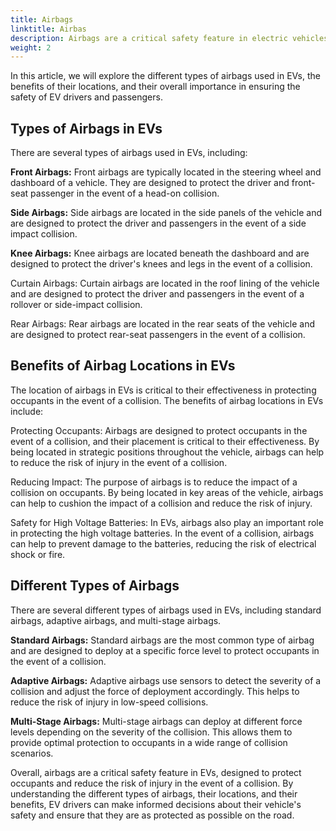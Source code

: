 ```yaml
---
title: Airbags
linktitle: Airbas
description: Airbags are a critical safety feature in electric vehicles (EVs), designed to protect the driver and passengers in the event of a collision or sudden impact.
weight: 2
---
```

<!-- markdownlint-disable MD033 -->
 In this article, we will explore the different types of airbags used in EVs, the benefits of their locations, and their overall importance in ensuring the safety of EV drivers and passengers.

## Types of Airbags in EVs

There are several types of airbags used in EVs, including:

**Front Airbags:** Front airbags are typically located in the steering wheel and dashboard of a vehicle. They are designed to protect the driver and front-seat passenger in the event of a head-on collision.

**Side Airbags:** Side airbags are located in the side panels of the vehicle and are designed to protect the driver and passengers in the event of a side impact collision.

**Knee Airbags:** Knee airbags are located beneath the dashboard and are designed to protect the driver's knees and legs in the event of a collision.

Curtain Airbags: Curtain airbags are located in the roof lining of the vehicle and are designed to protect the driver and passengers in the event of a rollover or side-impact collision.

Rear Airbags: Rear airbags are located in the rear seats of the vehicle and are designed to protect rear-seat passengers in the event of a collision.

## Benefits of Airbag Locations in EVs

The location of airbags in EVs is critical to their effectiveness in protecting occupants in the event of a collision. The benefits of airbag locations in EVs include:

Protecting Occupants: Airbags are designed to protect occupants in the event of a collision, and their placement is critical to their effectiveness. By being located in strategic positions throughout the vehicle, airbags can help to reduce the risk of injury in the event of a collision.

Reducing Impact: The purpose of airbags is to reduce the impact of a collision on occupants. By being located in key areas of the vehicle, airbags can help to cushion the impact of a collision and reduce the risk of injury.

Safety for High Voltage Batteries: In EVs, airbags also play an important role in protecting the high voltage batteries. In the event of a collision, airbags can help to prevent damage to the batteries, reducing the risk of electrical shock or fire.

## Different Types of Airbags

There are several different types of airbags used in EVs, including standard airbags, adaptive airbags, and multi-stage airbags.

**Standard Airbags:** Standard airbags are the most common type of airbag and are designed to deploy at a specific force level to protect occupants in the event of a collision.

**Adaptive Airbags:** Adaptive airbags use sensors to detect the severity of a collision and adjust the force of deployment accordingly. This helps to reduce the risk of injury in low-speed collisions.

**Multi-Stage Airbags:** Multi-stage airbags can deploy at different force levels depending on the severity of the collision. This allows them to provide optimal protection to occupants in a wide range of collision scenarios.

Overall, airbags are a critical safety feature in EVs, designed to protect occupants and reduce the risk of injury in the event of a collision. By understanding the different types of airbags, their locations, and their benefits, EV drivers can make informed decisions about their vehicle's safety and ensure that they are as protected as possible on the road.